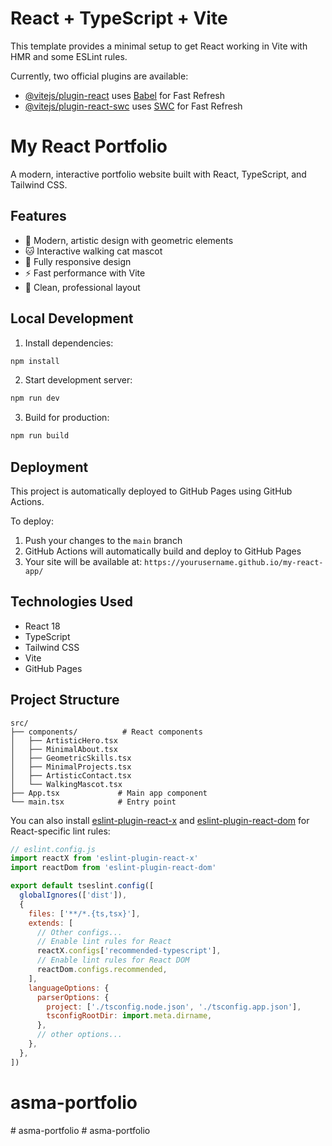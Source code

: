 # React + TypeScript + Vite

This template provides a minimal setup to get React working in Vite with HMR and some ESLint rules.

Currently, two official plugins are available:

- [@vitejs/plugin-react](https://github.com/vitejs/vite-plugin-react/blob/main/packages/plugin-react) uses [Babel](https://babeljs.io/) for Fast Refresh
- [@vitejs/plugin-react-swc](https://github.com/vitejs/vite-plugin-react/blob/main/packages/plugin-react-swc) uses [SWC](https://swc.rs/) for Fast Refresh

# My React Portfolio

A modern, interactive portfolio website built with React, TypeScript, and Tailwind CSS.

## Features

- 🎨 Modern, artistic design with geometric elements
- 🐱 Interactive walking cat mascot
- 📱 Fully responsive design
- ⚡ Fast performance with Vite
- 🎯 Clean, professional layout

## Local Development

1. Install dependencies:
```bash
npm install
```

2. Start development server:
```bash
npm run dev
```

3. Build for production:
```bash
npm run build
```

## Deployment

This project is automatically deployed to GitHub Pages using GitHub Actions. 

To deploy:
1. Push your changes to the `main` branch
2. GitHub Actions will automatically build and deploy to GitHub Pages
3. Your site will be available at: `https://yourusername.github.io/my-react-app/`

## Technologies Used

- React 18
- TypeScript
- Tailwind CSS
- Vite
- GitHub Pages

## Project Structure

```
src/
├── components/          # React components
│   ├── ArtisticHero.tsx
│   ├── MinimalAbout.tsx
│   ├── GeometricSkills.tsx
│   ├── MinimalProjects.tsx
│   ├── ArtisticContact.tsx
│   └── WalkingMascot.tsx
├── App.tsx             # Main app component
└── main.tsx            # Entry point
```

You can also install [eslint-plugin-react-x](https://github.com/Rel1cx/eslint-react/tree/main/packages/plugins/eslint-plugin-react-x) and [eslint-plugin-react-dom](https://github.com/Rel1cx/eslint-react/tree/main/packages/plugins/eslint-plugin-react-dom) for React-specific lint rules:

```js
// eslint.config.js
import reactX from 'eslint-plugin-react-x'
import reactDom from 'eslint-plugin-react-dom'

export default tseslint.config([
  globalIgnores(['dist']),
  {
    files: ['**/*.{ts,tsx}'],
    extends: [
      // Other configs...
      // Enable lint rules for React
      reactX.configs['recommended-typescript'],
      // Enable lint rules for React DOM
      reactDom.configs.recommended,
    ],
    languageOptions: {
      parserOptions: {
        project: ['./tsconfig.node.json', './tsconfig.app.json'],
        tsconfigRootDir: import.meta.dirname,
      },
      // other options...
    },
  },
])
```
# asma-portfolio
#   a s m a - p o r t f o l i o  
 #   a s m a - p o r t f o l i o  
 